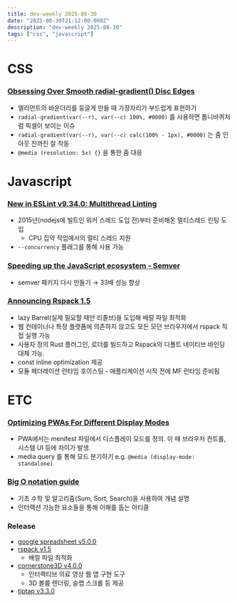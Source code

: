 ```yaml
---
title: dev-weekly 2025-08-30
date: "2025-08-30T21:12:00.000Z"
description: "dev-weekly 2025-08-30"
tags: ["css", "javascript"]
---
```


# CSS

### [Obsessing Over Smooth radial-gradient() Disc Edges](https://frontendmasters.com/blog/obsessing-over-smooth-radial-gradient-disc-edges/)

- 엘리먼트의 바운더리를 둥글게 만들 때 가장자리가 부드럽게 표현하기
- `radial-gradient(var(--r), var(--c) 100%, #0000)` 를 사용하면 톱니바퀴처럼 픽셀이 보이는 이슈
- `radial-gradient(var(--r), var(--c) calc(100% - 1px), #0000)` 는 줌 인아웃 전까진 잘 작동
- `@media (resolution: 5x) {}` 을 통한 줌 대응

# Javascript

### [New in ESLint v9.34.0: Multithread Linting](https://eslint.org/blog/2025/08/multithread-linting/)

- 2015년(nodejs에 빌트인 워커 스레드 도입 전)부터 준비해온 멀티스레드 린팅 도입
    - CPU 집약 작업에서의 멀티 스레드 지원
- `--concurrency` 플래그를 통해 사용 가능

### [Speeding up the JavaScript ecosystem - Semver](https://marvinh.dev/blog/speeding-up-javascript-ecosystem-part-12/)

- semver 패키지 다시 만들기 → 33배 성능 향상

### [Announcing Rspack 1.5](https://rspack.rs/blog/announcing-1-5)

- lazy Barrel(실제 필요할 때만 리졸브)을 도입해 배럴 파일 최적화
- 웹 컨테이너나 특정 플랫폼에 의존하지 않고도 모든 모던 브라우저에서 rspack 직접 실행 가능
- 사용자 정의 Rust 플러그인, 로더를 빌드하고 Rspack의 디폴트 네이티브 바인딩 대체 가능.
- const inline optimization 제공
- 모듈 페더레이션 런타임 호이스팅 - 애플리케이션 시작 전에 MF 런타임 준비됨

# ETC

### [Optimizing PWAs For Different Display Modes](https://www.smashingmagazine.com/2025/08/optimizing-pwas-different-display-modes/)

- PWA에서는 menifest 파일에서 디스플레이 모드를 정의. 이 때 브라우저 컨트롤, 시스템 UI 등에 차이가 발생.
- media query 를 통해 모드 분기하기 e.g. `@media (display-mode: standalone)`

### [Big O notation guide](https://samwho.dev/big-o/)

- 기초 수학 및 알고리즘(Sum, Sort, Search)을 사용하여 개념 설명
- 인터랙션 가능한 요소들을 통해 이해를 돕는 아티클

### Release

- [google spreadsheet v5.0.0](https://github.com/theoephraim/node-google-spreadsheet/releases/tag/v5.0.0)
- [rspack v1.5](https://rspack.rs/blog/announcing-1-5)
    - 배럴 파일 최적화
- [cornerstone3D v4.0.0](https://github.com/cornerstonejs/cornerstone3D/releases/tag/v4.0.0)
    - 인터랙티브 의료 영상 웹 앱 구현 도구
    - 3D 볼륨 렌더링, 슬랩 스크롤 등 제공
- [tiptap v3.3.0](https://github.com/ueberdosis/tiptap/releases/tag/v3.3.0)